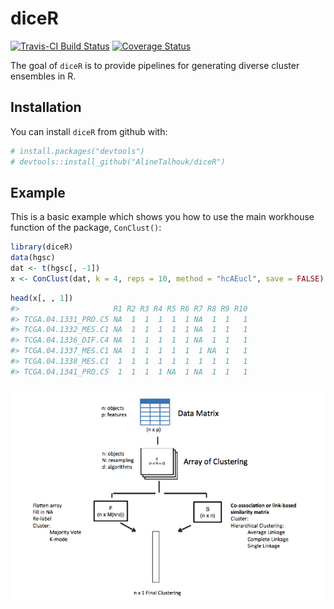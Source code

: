 
<!-- README.md is generated from README.Rmd. Please edit that file -->
diceR
=====

[![Travis-CI Build Status](https://travis-ci.com/AlineTalhouk/diceR.svg?token=R9saDTyWyg3zsFXfoa1H&branch=master)](https://travis-ci.com/AlineTalhouk/diceR) [![Coverage Status](https://codecov.io/gh/AlineTalhouk/diceR/branch/master/graph/badge.svg)](https://codecov.io/gh/AlineTalhouk/diceR?branch=master)

The goal of `diceR` is to provide pipelines for generating diverse cluster ensembles in R.

Installation
------------

You can install `diceR` from github with:

``` r
# install.packages("devtools")
# devtools::install_github("AlineTalhouk/diceR")
```

Example
-------

This is a basic example which shows you how to use the main workhouse function of the package, `ConClust()`:

``` r
library(diceR)
data(hgsc)
dat <- t(hgsc[, -1])
x <- ConClust(dat, k = 4, reps = 10, method = "hcAEucl", save = FALSE)
```

``` r
head(x[, , 1])
#>                     R1 R2 R3 R4 R5 R6 R7 R8 R9 R10
#> TCGA.04.1331_PRO.C5 NA  1  1  1  1  1 NA  1  1   1
#> TCGA.04.1332_MES.C1 NA  1  1  1  1  1 NA  1  1   1
#> TCGA.04.1336_DIF.C4 NA  1  1  1  1  1 NA  1  1   1
#> TCGA.04.1337_MES.C1 NA  1  1  1  1  1  1 NA  1   1
#> TCGA.04.1338_MES.C1  1  1  1  1  1  1  1  1  1   1
#> TCGA.04.1341_PRO.C5  1  1  1  1 NA  1 NA  1  1   1
```

![Caption for the picture.](inst/img/pipeline.png)
